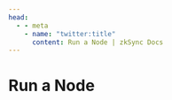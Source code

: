 ```yaml
---
head:
  - - meta
    - name: "twitter:title"
      content: Run a Node | zkSync Docs
---
```


# Run a Node
